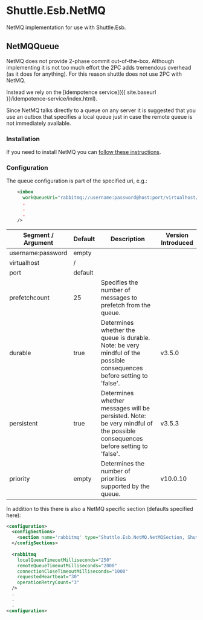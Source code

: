 # Shuttle.Esb.NetMQ

NetMQ implementation for use with Shuttle.Esb.

## NetMQQueue

NetMQ does not provide 2-phase commit out-of-the-box.  Although implementing it is not too much effort the 2PC adds tremendous overhead (as it does for anything).  For this reason shuttle does not use 2PC with NetMQ.

Instead we rely on the [idempotence service]({{ site.baseurl }}/idempotence-service/index.html).

Since NetMQ talks directly to a queue on any server it is suggested that you use an outbox that specifies a local queue just in case the remote queue is not immediately available.

### Installation

If you need to install NetMQ you can <a target='_blank' href='https://www.rabbitmq.com/install-windows.html'>follow these instructions</a>.

### Configuration

The queue configuration is part of the specified uri, e.g.:

~~~ xml
    <inbox
      workQueueUri="rabbitmq://username:password@host:port/virtualhost/queue?prefetchCount=25&amp;durable=true&amp;persistent=true"
	  .
	  .
	  .
    />
~~~

| Segment / Argument | Default	| Description | Version Introduced |
| --- | --- | --- | --- |
| username:password	 | empty|	| |
| virtualhost		 | /	|	| |
| port				 | default	|	| |
| prefetchcount			 | 25		| Specifies the number of messages to prefetch from the queue. | |
| durable			 | true     | Determines whether the queue is durable.  Note: be very mindful of the possible consequences before setting to 'false'. | v3.5.0 |
| persistent			 | true     | Determines whether messages will be persisted.  Note: be very mindful of the possible consequences before setting to 'false'. | v3.5.3 |
| priority			 | empty     | Determines the number of priorities supported by the queue. | v10.0.10 |

In addition to this there is also a NetMQ specific section (defaults specified here):

~~~ xml
<configuration>
  <configSections>
    <section name='rabbitmq' type="Shuttle.Esb.NetMQ.NetMQSection, Shuttle.Esb.NetMQ"/>
  </configSections>
  
  <rabbitmq
	localQueueTimeoutMilliseconds="250"
	remoteQueueTimeoutMilliseconds="2000"
	connectionCloseTimeoutMilliseconds="1000"
	requestedHeartbeat="30"
	operationRetryCount="3"
  />
  .
  .
  .
<configuration>
~~~
